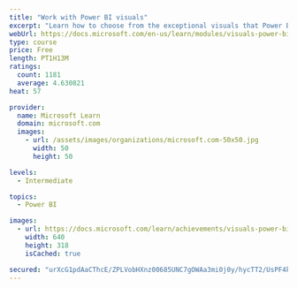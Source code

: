 ```yaml
---
title: "Work with Power BI visuals"
excerpt: "Learn how to choose from the exceptional visuals that Power BI makes available to you. Formatting visuals will direct the user’s attention to exactly where you want it, while helping to make the visual easier to read and interpret. You will also learn about how to use key performance indicators (KPIs)."
webUrl: https://docs.microsoft.com/en-us/learn/modules/visuals-power-bi/
type: course
price: Free
length: PT1H13M
ratings:
  count: 1181
  average: 4.630821
heat: 57

provider:
  name: Microsoft Learn
  domain: microsoft.com
  images:
    - url: /assets/images/organizations/microsoft.com-50x50.jpg
      width: 50
      height: 50

levels:
  - Intermediate

topics:
  - Power BI

images:
  - url: https://docs.microsoft.com/learn/achievements/visuals-power-bi-social.png
    width: 640
    height: 318
    isCached: true

secured: "urXcG1pdAaCThcE/ZPLVobHXnz00685UNC7gOWAa3mi0j0y/hycTT2/UsPF4kLJInX9MrfWTUED2x9IrxXVi022D+kYf998Xm/I+hpKg5xDGIb08tDt4L7z9hYAQfkl6RUGvPuEZmUerUYTYpWmWvoY3pbVYmZ8acvsAaHDY2DnqAPONkYEJ4WfoOSqvyxiUwIcWLBss/R6YHG27U/ww+NvPd4W/9lSlsOsnZ4H+0Y2hWgr/czV98OpKNJcKf9T7aBGndTT99wTOvSRuK2tby3pW2tm48KVFwR6ggnn2RjpeipT+BRG+f/697tZJO6ASd8gwpg0VkiOWK7DG1adpIp6wfC4UT6xBeLQcNEys4LqotgQRAE/1NOZ8MVjQunppobsi/4pZ6sOSriZWRa91AMxAnWPNgpbPSPTtV3o/jaA=;wJmBi5R43hCHFppgEHtgEw=="
---
```


